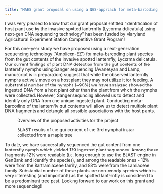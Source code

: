 ```yaml
---
title: "MAES grant proposal on using a NGS-approach for meta-barcoding the lanternfly gut contents has been funded!"
---
```


I was very pleased to know that our grant proposal entitled “Identification of host plant use by the invasive spotted lanternfly (Lycorma delicatula) using next-gen DNA sequencing technology” has been funded by Maryland Agricultural Experiment Station Competitive Grant Program! <!--more--> 

For this one-year study we have proposed using a next-generation sequencing technology ('Amplicon-EZ') for meta-barcoding plant species from the gut contents of the invasive spotted lanternfly, Lycorma delicatula. Our current findings of plant DNA detection from the gut contents of the lanternfly nymphs using Sanger sequencing (Avanesyan and Lamp, manuscript is in preparation) suggest that while the observed lanternfly nymphs actively move on a host plant they may not utilize it for feeding. A substantial number of the nymphs (~90%) we have analyzed showed the ingested DNA from a host plant other than the plant from which the nymphs were collected. However, Sanger sequncing allowed us to detect and identify only DNA from one unique ingested plant. Conducting meta-barcoding of the lanternfly gut contents will allow us to detect multiple plant DNA fragments and detangle all possible associations with the host plants. 

<div class="row">
  <div class="col-sm">
    <figure class="text-center">
    <img class="ic4f-mtrig ic4f-zoomin figure-img img-fluid ic4f-max-height-md"
    src="{{ '/assets/content/projects/novel_associations/plan.jpg' | relative_url }}" alt="">
    <figcaption class="figure-caption">Overview of the proposed activities for the project
    </figcaption>
    </figure>
  </div>
  <div class="col-sm">
    <figure class="text-center">
    <img class="ic4f-mtrig ic4f-zoomin figure-img img-fluid ic4f-max-height-md"
    src="{{ '/assets/content/projects/novel_associations/ngs.jpg' | relative_url }}" alt="">
    <figcaption class="figure-caption">BLAST results of the gut content of the 3rd nymphal instar collected from a maple tree 
    </figcaption>
    </figure>
  </div>
</div>

To date, we have successfully sequenced the gut content from one lanternfly nymph which yielded 139 ingested plant sequences. Among these fragments 12% were readable (i.e. long enough to use the BLAST engine in GenBank and identify the species), and among the readable ones - 12% were from the Bartramiaceae family, and 88% were from the Lamiaceae family. Substantial number of these plants are non-woody species which is very interesting (and important!) as the spotted lanternfly is considered to be a predominant tree pest. Looking forward to our work on this grant and more sequencing!!  